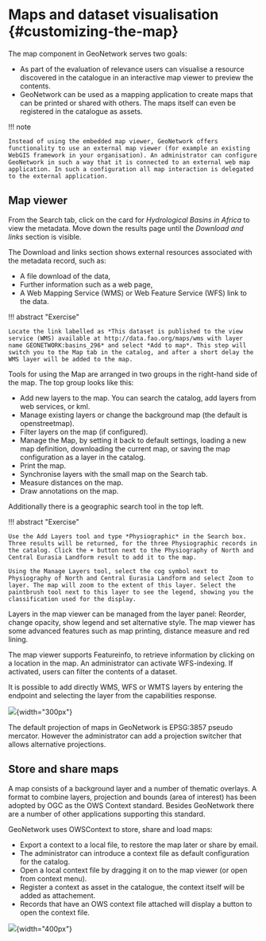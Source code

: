 # Maps and dataset visualisation {#customizing-the-map}

The map component in GeoNetwork serves two goals:

-   As part of the evaluation of relevance users can visualise a resource discovered in the catalogue in an interactive map viewer to preview the contents.
-   GeoNetwork can be used as a mapping application to create maps that can be printed or shared with others. The maps itself can even be registered in the catalogue as assets.

!!! note

    Instead of using the embedded map viewer, GeoNetwork offers functionality to use an external map viewer (for example an existing WebGIS framework in your organisation). An administrator can configure GeoNetwork in such a way that it is connected to an external web map application. In such a configuration all map interaction is delegated to the external application.


## Map viewer

From the Search tab, click on the card for *Hydrological Basins in Africa* to view the metadata. Move down the results page until the *Download and links* section is visible.

The Download and links section shows external resources associated with the metadata record, such as:

-   A file download of the data,
-   Further information such as a web page,
-   A Web Mapping Service (WMS) or Web Feature Service (WFS) link to the data.

!!! abstract "Exercise"

    Locate the link labelled as *This dataset is published to the view service (WMS) available at http://data.fao.org/maps/wms with layer name GEONETWORK:basins_296* and select *Add to map*. This step will switch you to the Map tab in the catalog, and after a short delay the WMS layer will be added to the map.


Tools for using the Map are arranged in two groups in the right-hand side of the map. The top group looks like this:

-   Add new layers to the map. You can search the catalog, add layers from web services, or kml.
-   Manage existing layers or change the background map (the default is openstreetmap).
-   Filter layers on the map (if configured).
-   Manage the Map, by setting it back to default settings, loading a new map definition, downloading the current map, or saving the map configuration as a layer in the catalog.
-   Print the map.
-   Synchronise layers with the small map on the Search tab.
-   Measure distances on the map.
-   Draw annotations on the map.

Additionally there is a geographic search tool in the top left.

!!! abstract "Exercise"

    Use the Add Layers tool and type *Physiographic* in the Search box. Three results will be returned, for the three Physiographic records in the catalog. Click the + button next to the Physiography of North and Central Eurasia Landform result to add it to the map.
    
    Using the Manage Layers tool, select the cog symbol next to Physiography of North and Central Eurasia Landform and select Zoom to layer. The map will zoom to the extent of this layer. Select the paintbrush tool next to this layer to see the legend, showing you the classification used for the display.


Layers in the map viewer can be managed from the layer panel: Reorder, change opacity, show legend and set alternative style. The map viewer has some advanced features such as map printing, distance measure and red lining.

The map viewer supports Featureinfo, to retrieve information by clicking on a location in the map. An administrator can activate WFS-indexing. If activated, users can filter the contents of a dataset.

It is possible to add directly WMS, WFS or WMTS layers by entering the endpoint and selecting the layer from the capabilities response.

![](img/addLayers.ru.png){width="300px"}

The default projection of maps in GeoNetwork is EPSG:3857 pseudo mercator. However the administrator can add a projection switcher that allows alternative projections.

## Store and share maps

A map consists of a background layer and a number of thematic overlays. A format to combine layers, projection and bounds (area of interest) has been adopted by OGC as the OWS Context standard. Besides GeoNetwork there are a number of other applications supporting this standard.

GeoNetwork uses OWSContext to store, share and load maps:

-   Export a context to a local file, to restore the map later or share by email.
-   The administrator can introduce a context file as default configuration for the catalog.
-   Open a local context file by dragging it on to the map viewer (or open from context menu).
-   Register a context as asset in the catalogue, the context itself will be added as attachement.
-   Records that have an OWS context file attached will display a button to open the context file.

![](img/OWSContext.ru.png){width="400px"}
